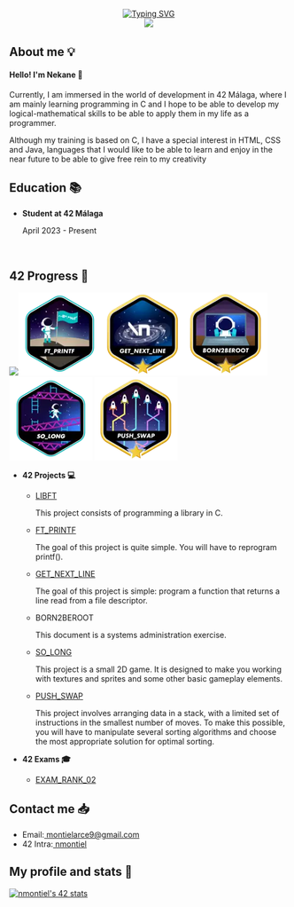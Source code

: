 <p align="center">
<a href="https://git.io/typing-svg"><img src="https://readme-typing-svg.demolab.com?font=Courier&weight=100&size=37&pause=1000&color=000000&width=435&lines=++++++++++++++++++++Hello+Everyone+++%3A)" alt="Typing SVG" /></a><br/>
<img src="https://64.media.tumblr.com/d0e0ba566837303040d948173b88abc6/af892589e3c0f22b-ec/s500x750/bc9028176fd0cbb851e9cdc4518a50a20ad2240d.gif"/>
</p>

## About me 💡

<h4>Hello! I'm Nekane 🤝</h4>

<p>Currently, I am immersed in the world of development in 42 Málaga, where I am mainly learning programming in C and I hope to be able to develop my logical-mathematical skills to be able to apply them in my life as a programmer.</p>
<p> Although my training is based on C, I have a special interest in HTML, CSS and Java, languages ​​that I would like to be able to learn and enjoy in the near future to be able to give free rein to my creativity</p>

## Education 📚
<ul>
  <li><b>Student at 42 Málaga</b></li>
  <p>April 2023 - Present</p><br/>
</ul>

## 42 Progress 🚀  
<img src="https://github.com/leogaudin/42_project_badges/raw/main/badges/libft_bonus_maxi.webp"><img src="https://github.com/leogaudin/42_project_badges/raw/main/badges/ft_printf.webp"/><img src="https://github.com/leogaudin/42_project_badges/raw/main/badges/get_next_line_bonus.webp"/><img src="https://github.com/leogaudin/42_project_badges/raw/main/badges/born2beroot_bonus.webp"/><img src="https://github.com/leogaudin/42_project_badges/raw/main/badges/so_long.webp"/> <img src="https://github.com/leogaudin/42_project_badges/raw/main/badges/push_swap_bonus.webp"/>
<ul>
  <li><b>42 Projects 💻</b></li>
  <ul>
    <li><a href="https://github.com/nmontiel42/libft">LIBFT</a></li>
    <p>This project consists of programming a library in C.</p>
    <li><a href="https://github.com/nmontiel42/Printf">FT_PRINTF</a></li>
    <p>The goal of this project is quite simple. You will have to reprogram printf().</p>
    <li><a href="https://github.com/nmontiel42/get_next_line">GET_NEXT_LINE</a></li>
    <p>The goal of this project is simple: program a function that returns
a line read from a file descriptor.</p>
    <li><a>BORN2BEROOT</a></li>
    <p> This document is a systems administration exercise.</p>
    <li><a href="https://github.com/nmontiel42/so_long">SO_LONG</a></li>
    <p>This project is a small 2D game. It is designed to make you
working with textures and sprites and some other basic gameplay elements.</p>
    <li><a href="https://github.com/nmontiel42/push_swap">PUSH_SWAP</a></li>
    <p>This project involves arranging data in a stack, with a limited set of instructions in the smallest number of moves. To make this possible, you will have to manipulate several sorting algorithms and choose the most appropriate solution for optimal sorting.</p>
  </ul>
</ul>
<ul>
  <li><b>42 Exams 🎓</b></li>
  <ul>
    <li><a href="https://github.com/nmontiel42/exam_rank_02">EXAM_RANK_02</li></a>
  </ul>
</ul>

## Contact me 📥
<ul>
  <li>Email:<a href="mailto:montielarce9@gmail.com" target="_blank"> montielarce9@gmail.com</a></li>
  <li>42 Intra:<a href="https://profile.intra.42.fr/users/nmontiel" target="_blank"> nmontiel</a></li>
</ul>

## My profile and stats 🥥

<a href="https://github.com/oakoudad/badge42"><img src="https://badge.mediaplus.ma/colorfulwaves/nmontiel?1337Badge=off&UM6P=off" alt="nmontiel's 42 stats"></a>
